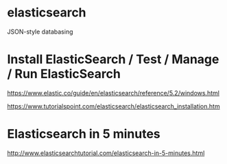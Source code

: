 # elasticsearch
JSON-style databasing

# Install ElasticSearch / Test / Manage / Run ElasticSearch
https://www.elastic.co/guide/en/elasticsearch/reference/5.2/windows.html

https://www.tutorialspoint.com/elasticsearch/elasticsearch_installation.htm

# Elasticsearch in 5 minutes
http://www.elasticsearchtutorial.com/elasticsearch-in-5-minutes.html
